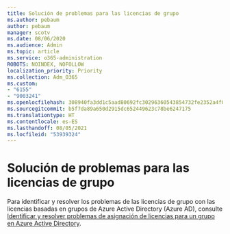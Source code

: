 ```yaml
---
title: Solución de problemas para las licencias de grupo
ms.author: pebaum
author: pebaum
manager: scotv
ms.date: 08/06/2020
ms.audience: Admin
ms.topic: article
ms.service: o365-administration
ROBOTS: NOINDEX, NOFOLLOW
localization_priority: Priority
ms.collection: Adm_O365
ms.custom:
- "6155"
- "9003241"
ms.openlocfilehash: 308940fa3dd1c5aad80692fc30296360543854732fe2352a4f0645e6df475d99
ms.sourcegitcommit: b5f7da89a650d2915dc652449623c78be6247175
ms.translationtype: HT
ms.contentlocale: es-ES
ms.lasthandoff: 08/05/2021
ms.locfileid: "53939324"
---
```

# <a name="troubleshoot-group-licensing"></a>Solución de problemas para las licencias de grupo

Para identificar y resolver los problemas de las licencias de grupo con las licencias basadas en grupos de Azure Active Directory (Azure AD), consulte [Identificar y resolver problemas de asignación de licencias para un grupo en Azure Active Directory](https://docs.microsoft.com/azure/active-directory/users-groups-roles/licensing-groups-resolve-problems).